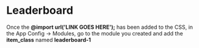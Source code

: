 # Leaderboard
Once the <b>@import url('LINK GOES HERE');</b> has been added to the CSS, in the App Config -> Modules, go to the module you created and add the <b>item_class</b> named <b>leaderboard-1</b>
